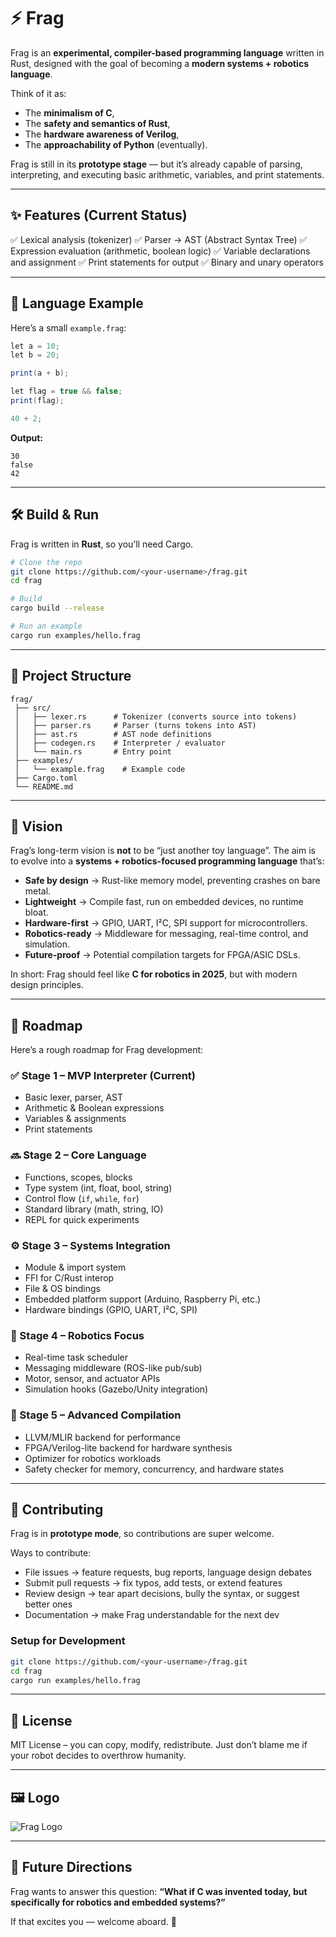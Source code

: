 # ⚡ Frag

Frag is an **experimental, compiler-based programming language** written in Rust, designed with the goal of becoming a **modern systems + robotics language**.

Think of it as:

* The **minimalism of C**,
* The **safety and semantics of Rust**,
* The **hardware awareness of Verilog**,
* The **approachability of Python** (eventually).

Frag is still in its **prototype stage** — but it’s already capable of parsing, interpreting, and executing basic arithmetic, variables, and print statements.

---

## ✨ Features (Current Status)

✅ Lexical analysis (tokenizer)
✅ Parser → AST (Abstract Syntax Tree)
✅ Expression evaluation (arithmetic, boolean logic)
✅ Variable declarations and assignment
✅ Print statements for output
✅ Binary and unary operators

---

## 📖 Language Example

Here’s a small `example.frag`:

```frag
let a = 10;
let b = 20;

print(a + b);

let flag = true && false;
print(flag);

40 + 2;
```

**Output:**

```
30
false
42
```

---

## 🛠️ Build & Run

Frag is written in **Rust**, so you’ll need Cargo.

```bash
# Clone the repo
git clone https://github.com/<your-username>/frag.git
cd frag

# Build
cargo build --release

# Run an example
cargo run examples/hello.frag
```

---

## 📂 Project Structure

```
frag/
 ├── src/
 │   ├── lexer.rs      # Tokenizer (converts source into tokens)
 │   ├── parser.rs     # Parser (turns tokens into AST)
 │   ├── ast.rs        # AST node definitions
 │   ├── codegen.rs    # Interpreter / evaluator
 │   └── main.rs       # Entry point
 ├── examples/
 │   └── example.frag    # Example code
 ├── Cargo.toml
 └── README.md
```

---

## 🎯 Vision

Frag’s long-term vision is **not** to be “just another toy language”.
The aim is to evolve into a **systems + robotics-focused programming language** that’s:

* **Safe by design** → Rust-like memory model, preventing crashes on bare metal.
* **Lightweight** → Compile fast, run on embedded devices, no runtime bloat.
* **Hardware-first** → GPIO, UART, I²C, SPI support for microcontrollers.
* **Robotics-ready** → Middleware for messaging, real-time control, and simulation.
* **Future-proof** → Potential compilation targets for FPGA/ASIC DSLs.

In short: Frag should feel like **C for robotics in 2025**, but with modern design principles.

---

## 🚀 Roadmap

Here’s a rough roadmap for Frag development:

### ✅ Stage 1 – MVP Interpreter (Current)

* Basic lexer, parser, AST
* Arithmetic & Boolean expressions
* Variables & assignments
* Print statements

### 🔜 Stage 2 – Core Language

* Functions, scopes, blocks
* Type system (int, float, bool, string)
* Control flow (`if`, `while`, `for`)
* Standard library (math, string, IO)
* REPL for quick experiments

### ⚙️ Stage 3 – Systems Integration

* Module & import system
* FFI for C/Rust interop
* File & OS bindings
* Embedded platform support (Arduino, Raspberry Pi, etc.)
* Hardware bindings (GPIO, UART, I²C, SPI)

### 🤖 Stage 4 – Robotics Focus

* Real-time task scheduler
* Messaging middleware (ROS-like pub/sub)
* Motor, sensor, and actuator APIs
* Simulation hooks (Gazebo/Unity integration)

### 🔮 Stage 5 – Advanced Compilation

* LLVM/MLIR backend for performance
* FPGA/Verilog-lite backend for hardware synthesis
* Optimizer for robotics workloads
* Safety checker for memory, concurrency, and hardware states

---

## 🤝 Contributing

Frag is in **prototype mode**, so contributions are super welcome.

Ways to contribute:

* File issues → feature requests, bug reports, language design debates
* Submit pull requests → fix typos, add tests, or extend features
* Review design → tear apart decisions, bully the syntax, or suggest better ones
* Documentation → make Frag understandable for the next dev

### Setup for Development

```bash
git clone https://github.com/<your-username>/frag.git
cd frag
cargo run examples/hello.frag
```

---

## 📜 License

MIT License – you can copy, modify, redistribute. Just don’t blame me if your robot decides to overthrow humanity.

---

## 🖼️ Logo

![Frag Logo](./assets/logo.png)

---

## 🧭 Future Directions

Frag wants to answer this question:
**“What if C was invented today, but specifically for robotics and embedded systems?”**

If that excites you — welcome aboard. 🚀

